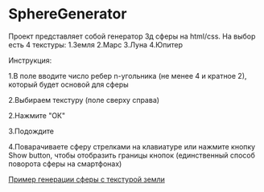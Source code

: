 # SphereGenerator
Проект представляет собой генератор 3д сферы на html/css. На выбор есть 4 текстуры:
1.Земля
2.Марс
3.Луна
4.Юпитер

Инструкция:

1.В поле вводите число ребер n-угольника (не менее 4 и кратное 2), который будет основой для сферы 

2.Выбираем текстуру (поле сверху справа)

2.Нажмите "ОК"

3.Подождите

4.Поварачиваете сферу стрелками на клавиатуре или нажмите кнопку Show button, чтобы отобразить границы кнопок (единственный способ поворота сферы на смартфонах)

[Пример генерации сферы с текстурой земли](https://rawcdn.githack.com/Kitaety/SphereGenerator/c4a058abdfe2fbd63804333199e56b7a36879bf2/src/index.html)

